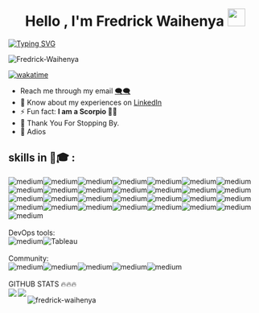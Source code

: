 <h1 align="center">Hello , I'm Fredrick Waihenya <img src="https://media.giphy.com/media/hvRJCLFzcasrR4ia7z/giphy.gif" width="35"></h1>
<p align="center">
  <a href="https://github.com/DenverCoder1/readme-typing-svg">
    

[![Typing SVG](https://readme-typing-svg.herokuapp.com?font=Fira+Code&size=40&pause=1000&color=00B116&center=true&vCenter=true&width=600&lines=Data+Scientist;Machine+Learning+Engineer;Full-stack+developer)](https://git.io/typing-svg)

</p>
<p align="left"> 
  <img src="https://komarev.com/ghpvc/?username=njuguna-johnbrian&label=Profile%20views&color=0e75b6&style=flat" alt="Fredrick-Waihenya" />
 </p>
 
[![wakatime](https://wakatime.com/badge/user/32d5c148-348d-4fed-914f-a0e741f33867.svg)](https://wakatime.com/@32d5c148-348d-4fed-914f-a0e741f33867)


<p align ="center">

- Reach me through my email [🗨🗨](waihenyafredrick@gmail.com)
- 📄 Know about my experiences on [LinkedIn](https://www.linkedin.com/in/fredrickwaihenya/) 
- ⚡ Fun fact: **I am a Scorpio 🦂🦂** 
- 🙏 Thank You For Stopping By. 
- 👋 Adios
</p>
<h2>skills in 🧠🎓 :</h2>
<div>
<img alt="medium" src="https://img.shields.io/badge/R-CC342D?style=for-the-badge&logo=r&logoColor=white" /><img alt="medium"src="https://img.shields.io/badge/Python-FFD43B?style=for-the-badge&logo=python&logoColor=blue" /><img alt="medium" src="https://img.shields.io/badge/PHP-777BB4?style=for-the-badge&logo=php&logoColor=white" /><img alt="medium" src="https://img.shields.io/badge/JavaScript-323330?style=for-the-badge&logo=javascript&logoColor=F7DF1E" /><img alt="medium" src="https://img.shields.io/badge/HTML5-E34F26?style=for-the-badge&logo=html5&logoColor=white" /><img alt="medium" src="https://img.shields.io/badge/CSS3-1572B6?style=for-the-badge&logo=css3&logoColor=white" /><img alt="medium" src="https://img.shields.io/badge/SciPy-654FF0?style=for-the-badge&logo=SciPy&logoColor=white" /><img alt="medium" src="https://img.shields.io/badge/scikit_learn-F7931E?style=for-the-badge&logo=scikit-learn&logoColor=white" /><img alt="medium" src="https://img.shields.io/badge/TensorFlow-FF6F00?style=for-the-badge&logo=TensorFlow&logoColor=white" /><img alt="medium" src="https://img.shields.io/badge/PyTorch-EE4C2C?style=for-the-badge&logo=PyTorch&logoColor=white" /><img alt="medium" src="https://img.shields.io/badge/Pandas-2C2D72?style=for-the-badge&logo=pandas&logoColor=white" /><img alt="medium" src="https://img.shields.io/badge/Numpy-777BB4?style=for-the-badge&logo=numpy&logoColor=white" /><img alt="medium" src="https://img.shields.io/badge/Keras-D00000?style=for-the-badge&logo=Keras&logoColor=white" /><img alt="medium" src="https://img.shields.io/badge/json-5E5C5C?style=for-the-badge&logo=json&logoColor=white" /><img alt="medium" src="https://img.shields.io/badge/conda-342B029.svg?&style=for-the-badge&logo=anaconda&logoColor=white" /><img alt="medium" src="https://img.shields.io/badge/opencv-F9DC3E?style=for-the-badge&logo=opencv&logoColor=white" /><img alt="medium" src="https://img.shields.io/badge/Docker-2CA5E0?style=for-the-badge&logo=docker&logoColor=white" /><img alt="medium" src="https://img.shields.io/badge/Django-092E20?style=for-the-badge&logo=django&logoColor=green" /><img alt="medium" src="https://img.shields.io/badge/django%20rest-ff1709?style=for-the-badge&logo=django&logoColor=white" /><img alt="medium" src="https://img.shields.io/badge/Jupyter-F37626.svg?&style=for-the-badge&logo=Jupyter&logoColor=white" /><img alt="medium" src="https://img.shields.io/badge/kubernetes-326ce5.svg?&style=for-the-badge&logo=kubernetes&logoColor=white" /><img alt="medium" src="https://img.shields.io/badge/Markdown-000000?style=for-the-badge&logo=markdown&logoColor=white" /><img alt="medium" src="https://img.shields.io/badge/Postman-FF6C37?style=for-the-badge&logo=Postman&logoColor=white" /><img alt="medium" src="https://img.shields.io/badge/PowerBI-F2C811?style=for-the-badge&logo=Power%20BI&logoColor=white" /><img alt="medium" src="https://img.shields.io/badge/React-20232A?style=for-the-badge&logo=react&logoColor=61DAFB" /><img alt="medium" src="https://img.shields.io/badge/Redux-593D88?style=for-the-badge&logo=redux&logoColor=white" /><img alt="medium" src="https://img.shields.io/badge/MySQL-005C84?style=for-the-badge&logo=mysql&logoColor=white" /><img alt="medium" src="https://img.shields.io/badge/PostgreSQL-316192?style=for-the-badge&logo=postgresql&logoColor=white" /><img alt="medium" src="https://img.shields.io/badge/Amazon_AWS-FF9900?style=for-the-badge&logo=amazonaws&logoColor=white" /></div>
</br>
DevOps tools:
<div><img alt="medium" src="https://img.shields.io/badge/GIT-E44C30?style=for-the-badge&logo=git&logoColor=white" /><img alt="Tableau" src="https://img.shields.io/badge/Tableau-E97627?style=for-the-badge&logo=Tableau&logoColor=white"></div>
</br>
Community:
<div><img  alt="medium" src="https://img.shields.io/badge/Kaggle-20BEFF?style=for-the-badge&logo=Kaggle&logoColor=white" /><img  alt="medium" src="https://img.shields.io/badge/medium-%2312100E.svg?&style=for-the-badge&logo=medium&logoColor=white" /><img  alt="medium" src="https://img.shields.io/badge/-LeetCode-FFA116?style=for-the-badge&logo=LeetCode&logoColor=black" /><img  alt="medium" src="https://img.shields.io/badge/-Hackerrank-2EC866?style=for-the-badge&logo=HackerRank&logoColor=white" /><img  alt="medium" src="https://img.shields.io/badge/Codewars-B1361E?style=for-the-badge&logo=Codewars&logoColor=white" />
</br></div> 
</br>
GITHUB STATS 🔥🔥🔥
<div
<a href="">
<img align="left" src="https://github-readme-stats.vercel.app/api/top-langs/?username=Fredrick-waihenya&layout=compact&heigt=&theme=algolia">
</a>
<a href="">
<img align="left" src="https://github-readme-stats.vercel.app/api?username=fredrick-waihenya&count_private=true&show_icons=true&theme=algolia">
</a>
</div>
<p>
<a href="">
<img align="left" src="https://github-readme-streak-stats.herokuapp.com/?user=fredrick-waihenya&theme=algolia" alt="fredrick-waihenya" />
</a>
</p>

